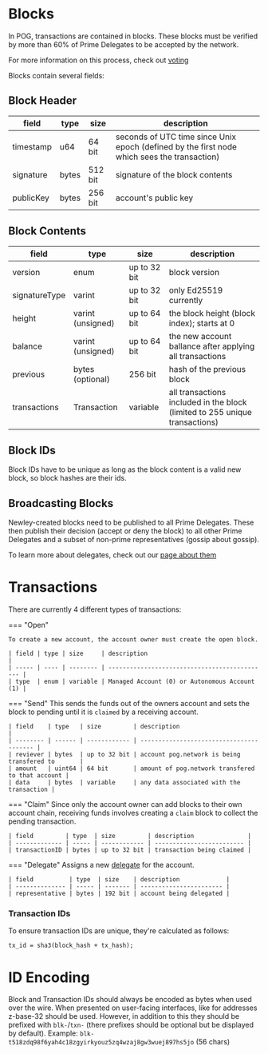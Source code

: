 # Blocks

In POG, transactions are contained in blocks. These blocks must be verified by more than 60% of Prime Delegates to be accepted by the network.

For more information on this process, check out [voting](./networking/voting)

Blocks contain several fields:

## Block Header

| field     | type  | size    | description                                                                                 |
| --------- | ----- | ------- | ------------------------------------------------------------------------------------------- |
| timestamp | u64   | 64 bit  | seconds of UTC time since Unix epoch (defined by the first node which sees the transaction) |
| signature | bytes | 512 bit | signature of the block contents                                                             |
| publicKey | bytes | 256 bit | account's public key                                                                        |

## Block Contents

| field         | type              | size         | description                                                                 |
| ------------- | ----------------- | ------------ | --------------------------------------------------------------------------- |
| version       | enum              | up to 32 bit | block version                                                               |
| signatureType | varint            | up to 32 bit | only Ed25519 currently                                                      |
| height        | varint (unsigned) | up to 64 bit | the block height (block index); starts at 0                                 |
| balance       | varint (unsigned) | up to 64 bit | the new account ballance after applying all transactions                    |
| previous      | bytes (optional)  | 256 bit      | hash of the previous block                                                  |
| transactions  | Transaction       | variable     | all transactions included in the block (limited to 255 unique transactions) |

## Block IDs

Block IDs have to be unique as long as the block content is a valid new block, so block hashes are their ids.

## Broadcasting Blocks

Newley-created blocks need to be published to all Prime Delegates.
These then publish their decision (accept or deny the block) to all other Prime Delegates and a subset of non-prime representatives (gossip about gossip).

To learn more about delegates, check out our [page about them](../consensus/delegates.md)

# Transactions

There are currently 4 different types of transactions:

<!-- prettier-ignore-start -->
=== "Open"

    To create a new account, the account owner must create the open block.

    | field | type | size     | description                                   |
    | ----- | ---- | -------- | --------------------------------------------- |
    | type  | enum | variable | Managed Account (0) or Autonomous Account (1) |

=== "Send"
    This sends the funds out of the owners account and sets the block to pending until it is `claimed` by a receiving account.

    | field    | type   | size         | description                              |
    | -------- | ------ | ------------ | ---------------------------------------- |
    | reviever | bytes  | up to 32 bit | account pog.network is being transfered to       |
    | amount   | uint64 | 64 bit       | amount of pog.network transfered to that account |
    | data     | bytes  | variable     | any data associated with the transaction |

=== "Claim"
    Since only the account owner can add blocks to their own account chain, receiving funds involves creating a `claim` block to collect the pending transaction.

    | field         | type  | size         | description               |
    | ------------- | ----- | ------------ | ------------------------- |
    | transactionID | bytes | up to 32 bit | transaction being claimed |

=== "Delegate"
    Assigns a new [delegate](../consensus/delegates.md) for the account.

    | field          | type  | size    | description             |
    | -------------- | ----- | ------- | ----------------------- |
    | representative | bytes | 192 bit | account being delegated |
<!-- prettier-ignore-end -->

### Transaction IDs

To ensure transaction IDs are unique, they're calculated as follows:

```
tx_id = sha3(block_hash + tx_hash);
```

# ID Encoding

Block and Transaction IDs should always be encoded as bytes when used over the wire. When presented on user-facing interfaces, like for addresses z-base-32 should be used.
However, in addition to this they should be prefixed with `blk-`/`txn-` (there prefixes should be optional but be displayed by default).
Example: `blk-t518zdq98f6yah4c18zgyirkyouz5zq4wzaj8gw3wuej897hs5jo` (56 chars)
